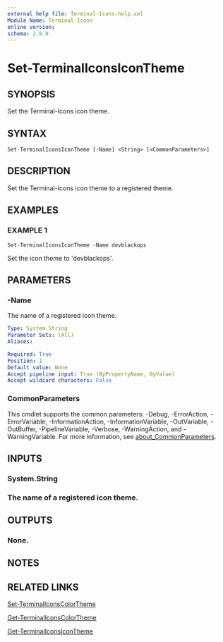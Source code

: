 ```yaml
---
external help file: Terminal-Icons-help.xml
Module Name: Terminal-Icons
online version:
schema: 2.0.0
---
```


# Set-TerminalIconsIconTheme

## SYNOPSIS
Set the Terminal-Icons icon theme.

## SYNTAX

```
Set-TerminalIconsIconTheme [-Name] <String> [<CommonParameters>]
```

## DESCRIPTION
Set the Terminal-Icons icon theme to a registered theme.

## EXAMPLES

### EXAMPLE 1
```
Set-TerminalIconsIconTheme -Name devblackops
```

Set the icon theme to 'devblackops'.

## PARAMETERS

### -Name
The name of a registered icon theme.

```yaml
Type: System.String
Parameter Sets: (All)
Aliases:

Required: True
Position: 1
Default value: None
Accept pipeline input: True (ByPropertyName, ByValue)
Accept wildcard characters: False
```

### CommonParameters
This cmdlet supports the common parameters: -Debug, -ErrorAction, -ErrorVariable, -InformationAction, -InformationVariable, -OutVariable, -OutBuffer, -PipelineVariable, -Verbose, -WarningAction, and -WarningVariable. For more information, see [about_CommonParameters](http://go.microsoft.com/fwlink/?LinkID=113216).

## INPUTS

### System.String
### The name of a registered icon theme.
## OUTPUTS

### None.
## NOTES

## RELATED LINKS

[Set-TerminalIconsColorTheme]()

[Get-TerminalIconsColorTheme]()

[Get-TerminalIconsIconTheme]()

